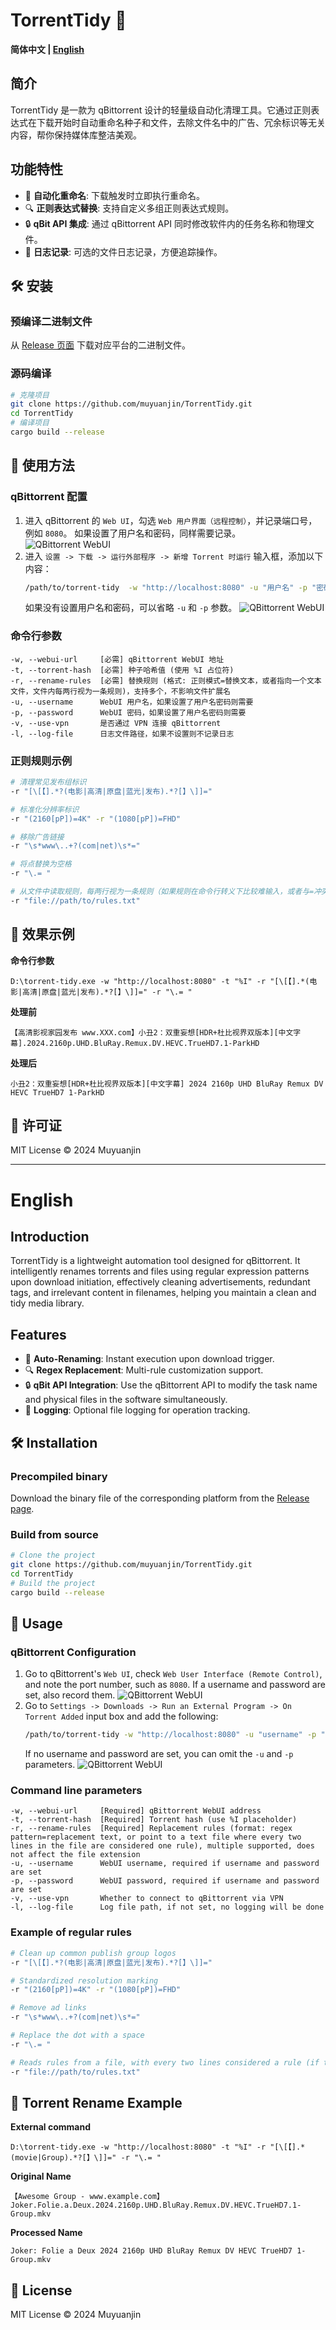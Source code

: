 # TorrentTidy 🧹

**简体中文 | [English](#english)**

## 简介

TorrentTidy 是一款为 qBittorrent 设计的轻量级自动化清理工具。它通过正则表达式在下载开始时自动重命名种子和文件，去除文件名中的广告、冗余标识等无关内容，帮你保持媒体库整洁美观。

## 功能特性

*   🚀 **自动化重命名**: 下载触发时立即执行重命名。
*   🔍 **正则表达式替换**: 支持自定义多组正则表达式规则。
*   🔒 **qBit API 集成**: 通过 qBittorrent API 同时修改软件内的任务名称和物理文件。
*   📜 **日志记录**: 可选的文件日志记录，方便追踪操作。

## 🛠️ 安装

### 预编译二进制文件

从 [Release 页面](https://github.com/muyuanjin/TorrentTidy/releases) 下载对应平台的二进制文件。

### 源码编译

```bash
# 克隆项目
git clone https://github.com/muyuanjin/TorrentTidy.git
cd TorrentTidy
# 编译项目
cargo build --release
```

## 🚦 使用方法

### qBittorrent 配置

1.  进入 qBittorrent 的 `Web UI`，勾选 `Web 用户界面（远程控制）`，并记录端口号，例如 `8080`。 如果设置了用户名和密码，同样需要记录。
    ![QBittorrent WebUI](images/qBittorrent01.png)
2.  进入 `设置 -> 下载 -> 运行外部程序 -> 新增 Torrent 时运行` 输入框，添加以下内容：
    ```bash
    /path/to/torrent-tidy  -w "http://localhost:8080" -u "用户名" -p "密码" -t "%I" -r "规则1" -r "规则2"
    ```
    如果没有设置用户名和密码，可以省略 `-u` 和 `-p` 参数。
    ![QBittorrent WebUI](images/qBittorrent02.png)

### 命令行参数

```text
-w, --webui-url     [必需] qBittorrent WebUI 地址
-t, --torrent-hash  [必需] 种子哈希值 (使用 %I 占位符)
-r, --rename-rules  [必需] 替换规则 (格式: 正则模式=替换文本，或者指向一个文本文件，文件内每两行视为一条规则)，支持多个，不影响文件扩展名
-u, --username      WebUI 用户名，如果设置了用户名密码则需要
-p, --password      WebUI 密码，如果设置了用户名密码则需要
-v, --use-vpn       是否通过 VPN 连接 qBittorrent
-l, --log-file      日志文件路径，如果不设置则不记录日志
```

### 正则规则示例

```bash
# 清理常见发布组标识
-r "[\[【].*?(电影|高清|原盘|蓝光|发布).*?[】\]]="

# 标准化分辨率标识
-r "(2160[pP])=4K" -r "(1080[pP])=FHD"

# 移除广告链接
-r "\s*www\..+?(com|net)\s*="

# 将点替换为空格
-r "\.= "

# 从文件中读取规则，每两行视为一条规则（如果规则在命令行转义下比较难输入，或者与=冲突，或者条目较多的情况下）
-r "file://path/to/rules.txt"
```

## 📸 效果示例

**命令行参数**  

`D:\torrent-tidy.exe -w "http://localhost:8080" -t "%I" -r "[\[【].*(电影|高清|原盘|蓝光|发布).*?[】\]]=" -r "\.= "`  

**处理前**

`【高清影视家园发布 www.XXX.com】小丑2：双重妄想[HDR+杜比视界双版本][中文字幕].2024.2160p.UHD.BluRay.Remux.DV.HEVC.TrueHD7.1-ParkHD`

**处理后**

`小丑2：双重妄想[HDR+杜比视界双版本][中文字幕] 2024 2160p UHD BluRay Remux DV HEVC TrueHD7 1-ParkHD`

## 📄 许可证

MIT License © 2024 Muyuanjin

---

<a name="english"></a>
# English

## Introduction

TorrentTidy is a lightweight automation tool designed for qBittorrent. It intelligently renames torrents and files using regular expression patterns upon download initiation, effectively cleaning advertisements, redundant tags, and irrelevant content in filenames, helping you maintain a clean and tidy media library.

## Features

*   🚀 **Auto-Renaming**: Instant execution upon download trigger.
*   🔍 **Regex Replacement**: Multi-rule customization support.
*   🔒 **qBit API Integration**: Use the qBittorrent API to modify the task name and physical files in the software simultaneously.
*   📜 **Logging**: Optional file logging for operation tracking.

## 🛠️ Installation

### Precompiled binary

Download the binary file of the corresponding platform from the [Release page](https://github.com/muyuanjin/TorrentTidy/releases).

### Build from source

```bash
# Clone the project
git clone https://github.com/muyuanjin/TorrentTidy.git
cd TorrentTidy
# Build the project
cargo build --release
```

## 🚦 Usage

### qBittorrent Configuration

1.  Go to qBittorrent's `Web UI`, check `Web User Interface (Remote Control)`, and note the port number, such as `8080`. If a username and password are set, also record them.
    ![QBittorrent WebUI](images/qBittorrent03.png)
2.  Go to `Settings -> Downloads -> Run an External Program -> On Torrent Added` input box and add the following:
    ```bash
    /path/to/torrent-tidy -w "http://localhost:8080" -u "username" -p "password" -t "%I" -r "rule1" -r "rule2"
    ```
    If no username and password are set, you can omit the `-u` and `-p` parameters.
    ![QBittorrent WebUI](images/qBittorrent04.png)

### Command line parameters

```text
-w, --webui-url     [Required] qBittorrent WebUI address
-t, --torrent-hash  [Required] Torrent hash (use %I placeholder)
-r, --rename-rules  [Required] Replacement rules (format: regex pattern=replacement text, or point to a text file where every two lines in the file are considered one rule), multiple supported, does not affect the file extension
-u, --username      WebUI username, required if username and password are set
-p, --password      WebUI password, required if username and password are set
-v, --use-vpn       Whether to connect to qBittorrent via VPN
-l, --log-file      Log file path, if not set, no logging will be done
```

### Example of regular rules

```bash
# Clean up common publish group logos
-r "[\[【].*?(电影|高清|原盘|蓝光|发布).*?[】\]]="

# Standardized resolution marking
-r "(2160[pP])=4K" -r "(1080[pP])=FHD"

# Remove ad links
-r "\s*www\..+?(com|net)\s*="

# Replace the dot with a space
-r "\.= "

# Reads rules from a file, with every two lines considered a rule (if the rule is harder to enter with command line escaping, or conflicts with =, or if there are more entries)
-r "file://path/to/rules.txt"
```

## 📸 Torrent Rename Example

**External command**  

`D:\torrent-tidy.exe -w "http://localhost:8080" -t "%I" -r "[\[【].*(movie|Group).*?[】\]]=" -r "\.= "`

**Original Name**

`【Awesome Group - www.example.com】Joker.Folie.a.Deux.2024.2160p.UHD.BluRay.Remux.DV.HEVC.TrueHD7.1-Group.mkv`

**Processed Name**

`Joker: Folie a Deux 2024 2160p UHD BluRay Remux DV HEVC TrueHD7 1-Group.mkv`

## 📄 License

MIT License © 2024 Muyuanjin